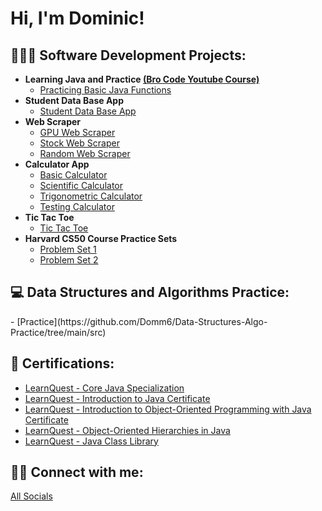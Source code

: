<h1>Hi, I'm Dominic! 

<h2>👨🏾‍💻  Software Development Projects:</h2>

- <b>Learning Java and Practice <a href="https://www.youtube.com/watch?v=xk4_1vDrzzo&t=18059s">(Bro Code Youtube Course)</a></b>
  - [Practicing Basic Java Functions](https://github.com/Domm6/LearningJava/tree/main/src)
- <b>Student Data Base App</b>
  - [Student Data Base App](https://github.com/Domm6/Student-Data-Base-App/blob/main/Student%20Management%20System/StudentDataBaseApp.java)
- <b>Web Scraper</b>
  - [GPU Web Scraper](https://github.com/Domm6/Web-Scraper/blob/main/src/GPUWebScraper.java)
  - [Stock Web Scraper](https://github.com/Domm6/Web-Scraper/blob/main/src/stockWebScraper.java)
  - [Random Web Scraper](https://github.com/Domm6/Web-Scraper/blob/main/src/randomWebScraper.java)
- <b>Calculator App</b>
  - [Basic Calculator](https://github.com/Domm6/Calculator-App/blob/main/BasicCalculator.java)
  - [Scientific Calculator](https://github.com/Domm6/Calculator-App/blob/main/ScientificCalculator.java)
  - [Trigonometric Calculator](https://github.com/Domm6/Calculator-App/blob/main/TrigonometricCalculator.java) 
  - [Testing Calculator](https://github.com/Domm6/Calculator-App/blob/main/TestingCalculator.java)
- <b>Tic Tac Toe</b>
  - [Tic Tac Toe](https://github.com/Domm6/Tic-Tac-Toe/blob/main/TicTacToe.java)
- <b>Harvard CS50 Course Practice Sets</b>
  - [Problem Set 1](https://github.com/Domm6/Harvard-CS50/tree/main/Problem%20Set%201)
  - [Problem Set 2](https://github.com/Domm6/Harvard-CS50/tree/main/Problem%20Set%202)
  
<h2>💻  Data Structures and Algorithms Practice:</h2>
  - [Practice](https://github.com/Domm6/Data-Structures-Algo-Practice/tree/main/src)

<h2>📄  Certifications:</h2>

- [LearnQuest - Core Java Specialization ](https://www.coursera.org/account/accomplishments/specialization/6KN3QRR3WXP2)
- [LearnQuest - Introduction to Java Certificate](https://coursera.org/share/f7a93889b1c4c561d538311383b070cf)
- [LearnQuest - Introduction to Object-Oriented Programming with Java Certificate](https://www.coursera.org/account/accomplishments/verify/TKYENRQGXGD5)
- [LearnQuest - Object-Oriented Hierarchies in Java](https://www.coursera.org/account/accomplishments/verify/45MEE57CYH25)
- [LearnQuest - Java Class Library](https://www.coursera.org/account/accomplishments/verify/324RCD52GET9)

<h2>🤳🏾  Connect with me:</h2>

 <a href="https://linktr.ee/dominic_parker">All Socials</a></h1>


<!--
**joshmadakor1/joshmadakor1** is a ✨ _special_ ✨ repository because its `README.md` (this file) appears on your GitHub profile.

Here are some ideas to get you started:

- 🔭 I’m currently working on ...
- 🌱 I’m currently learning ...
- 👯 I’m looking to collaborate on ...
- 🤔 I’m looking for help with ...
- 💬 Ask me about ...
- 📫 How to reach me: ...
- 😄 Pronouns: ...
- ⚡ Fun fact: ...
-->
